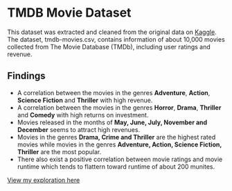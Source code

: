# TMDB Movie Dataset
This dataset was extracted and cleaned from the original data on [Kaggle](https://www.kaggle.com/tmdb/tmdb-movie-metadata). The dataset, tmdb-movies.csv, contains information of about 10,000 movies collected from The Movie Database (TMDb), including user ratings and revenue.

## Findings
* A correlation between the movies in the genres **Adventure**, **Action**, **Science Fiction** and **Thriller** with high revenue.
* A correlation between the movies in the genres **Horror**, **Drama**, **Thriller** and **Comedy** with high returns on investment.
* Movies released in the months of **May, June, July, November and December** seems to attract high revenues.
* Movies in the genres **Drama, Crime and Thriller** are the highest rated movies while movies in the genres **Adventure, Action, Science Fiction, Thriller** are the most popular.
* There also exist a positive correlation between movie ratings and movie runtime which tends to flattern toward runtime of about 200 munites.

[View my exploration here](https://github.com/mathias-mike/Analyzing-Data/blob/master/TMDB%20Movie%20Data%20Analysis/tmdb-movie.ipynb)